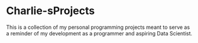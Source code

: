 # Charlie-sProjects
This is a collection of my personal programming projects meant to serve as a reminder of my development as a programmer and aspiring Data Scientist.

